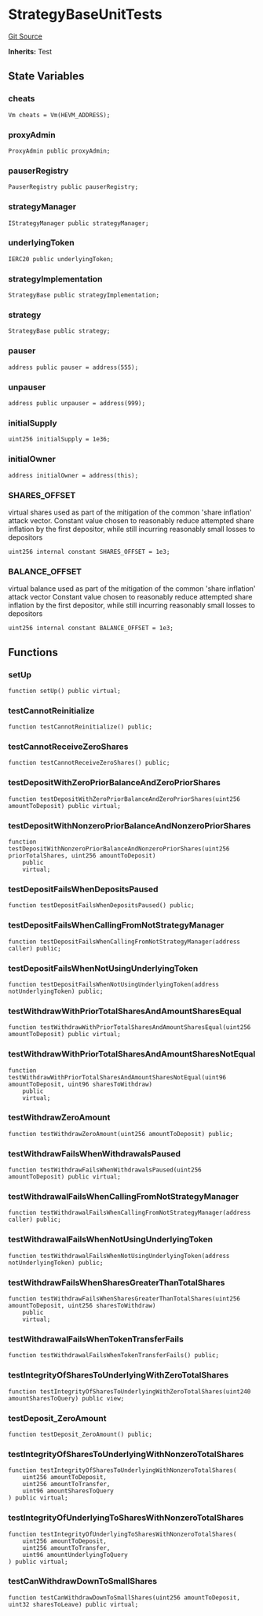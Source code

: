 # StrategyBaseUnitTests
[Git Source](https://github.com/Sabnock01/eigenlayer-contracts/blob/fa80db0202cf74fb2bae3ffc6aa6db988074a698/src/test/unit/StrategyBaseUnit.t.sol)

**Inherits:**
Test


## State Variables
### cheats

```solidity
Vm cheats = Vm(HEVM_ADDRESS);
```


### proxyAdmin

```solidity
ProxyAdmin public proxyAdmin;
```


### pauserRegistry

```solidity
PauserRegistry public pauserRegistry;
```


### strategyManager

```solidity
IStrategyManager public strategyManager;
```


### underlyingToken

```solidity
IERC20 public underlyingToken;
```


### strategyImplementation

```solidity
StrategyBase public strategyImplementation;
```


### strategy

```solidity
StrategyBase public strategy;
```


### pauser

```solidity
address public pauser = address(555);
```


### unpauser

```solidity
address public unpauser = address(999);
```


### initialSupply

```solidity
uint256 initialSupply = 1e36;
```


### initialOwner

```solidity
address initialOwner = address(this);
```


### SHARES_OFFSET
virtual shares used as part of the mitigation of the common 'share inflation' attack vector.
Constant value chosen to reasonably reduce attempted share inflation by the first depositor, while still
incurring reasonably small losses to depositors


```solidity
uint256 internal constant SHARES_OFFSET = 1e3;
```


### BALANCE_OFFSET
virtual balance used as part of the mitigation of the common 'share inflation' attack vector
Constant value chosen to reasonably reduce attempted share inflation by the first depositor, while still
incurring reasonably small losses to depositors


```solidity
uint256 internal constant BALANCE_OFFSET = 1e3;
```


## Functions
### setUp


```solidity
function setUp() public virtual;
```

### testCannotReinitialize


```solidity
function testCannotReinitialize() public;
```

### testCannotReceiveZeroShares


```solidity
function testCannotReceiveZeroShares() public;
```

### testDepositWithZeroPriorBalanceAndZeroPriorShares


```solidity
function testDepositWithZeroPriorBalanceAndZeroPriorShares(uint256 amountToDeposit) public virtual;
```

### testDepositWithNonzeroPriorBalanceAndNonzeroPriorShares


```solidity
function testDepositWithNonzeroPriorBalanceAndNonzeroPriorShares(uint256 priorTotalShares, uint256 amountToDeposit)
    public
    virtual;
```

### testDepositFailsWhenDepositsPaused


```solidity
function testDepositFailsWhenDepositsPaused() public;
```

### testDepositFailsWhenCallingFromNotStrategyManager


```solidity
function testDepositFailsWhenCallingFromNotStrategyManager(address caller) public;
```

### testDepositFailsWhenNotUsingUnderlyingToken


```solidity
function testDepositFailsWhenNotUsingUnderlyingToken(address notUnderlyingToken) public;
```

### testWithdrawWithPriorTotalSharesAndAmountSharesEqual


```solidity
function testWithdrawWithPriorTotalSharesAndAmountSharesEqual(uint256 amountToDeposit) public virtual;
```

### testWithdrawWithPriorTotalSharesAndAmountSharesNotEqual


```solidity
function testWithdrawWithPriorTotalSharesAndAmountSharesNotEqual(uint96 amountToDeposit, uint96 sharesToWithdraw)
    public
    virtual;
```

### testWithdrawZeroAmount


```solidity
function testWithdrawZeroAmount(uint256 amountToDeposit) public;
```

### testWithdrawFailsWhenWithdrawalsPaused


```solidity
function testWithdrawFailsWhenWithdrawalsPaused(uint256 amountToDeposit) public virtual;
```

### testWithdrawalFailsWhenCallingFromNotStrategyManager


```solidity
function testWithdrawalFailsWhenCallingFromNotStrategyManager(address caller) public;
```

### testWithdrawalFailsWhenNotUsingUnderlyingToken


```solidity
function testWithdrawalFailsWhenNotUsingUnderlyingToken(address notUnderlyingToken) public;
```

### testWithdrawFailsWhenSharesGreaterThanTotalShares


```solidity
function testWithdrawFailsWhenSharesGreaterThanTotalShares(uint256 amountToDeposit, uint256 sharesToWithdraw)
    public
    virtual;
```

### testWithdrawalFailsWhenTokenTransferFails


```solidity
function testWithdrawalFailsWhenTokenTransferFails() public;
```

### testIntegrityOfSharesToUnderlyingWithZeroTotalShares


```solidity
function testIntegrityOfSharesToUnderlyingWithZeroTotalShares(uint240 amountSharesToQuery) public view;
```

### testDeposit_ZeroAmount


```solidity
function testDeposit_ZeroAmount() public;
```

### testIntegrityOfSharesToUnderlyingWithNonzeroTotalShares


```solidity
function testIntegrityOfSharesToUnderlyingWithNonzeroTotalShares(
    uint256 amountToDeposit,
    uint256 amountToTransfer,
    uint96 amountSharesToQuery
) public virtual;
```

### testIntegrityOfUnderlyingToSharesWithNonzeroTotalShares


```solidity
function testIntegrityOfUnderlyingToSharesWithNonzeroTotalShares(
    uint256 amountToDeposit,
    uint256 amountToTransfer,
    uint96 amountUnderlyingToQuery
) public virtual;
```

### testCanWithdrawDownToSmallShares


```solidity
function testCanWithdrawDownToSmallShares(uint256 amountToDeposit, uint32 sharesToLeave) public virtual;
```

